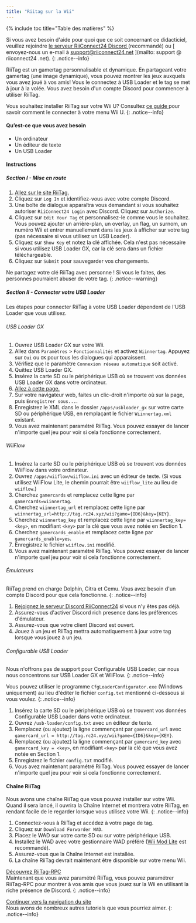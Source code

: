```yaml
---
title: "Riitag sur la Wii"
---
```


{% include toc title="Table des matières" %}

Si vous avez besoin d'aide pour quoi que ce soit concernant ce didacticiel, veuillez rejoindre [ le serveur RiiConnect24 Discord ](https://discord.gg/rc24) (recommandé) ou \[ envoyez-nous un e-mail à support@riiconnect24.net \](mailto: support @ riiconnect24 .net).
{: .notice--info}

RiiTag est un gamertag personnalisable et dynamique. En partageant votre gamertag (une image dynamique), vous pouvez montrer les jeux auxquels vous avez joué à vos amis! Vous le connectez à USB Loader et le tag se met à jour à la volée. Vous avez besoin d'un compte Discord pour commencer à utiliser RiiTag.

Vous souhaitez installer RiiTag sur votre Wii U? Consultez [ ce guide ](riitag-wiiu) pour savoir comment le connecter à votre menu Wii U.
{: .notice--info}

#### Qu’est-ce que vous avez besoin

* Un ordinateur
* Un éditeur de texte
* Un USB Loader

#### Instructions

##### Section I - Mise en route

1. [Allez sur le site RiiTag.](https://tag.rc24.xyz/)
2. Cliquez sur `Log In` et identifiez-vous avec votre compte Discord.
3. Une boîte de dialogue apparaîtra vous demandant si vous souhaitez autoriser `RiiConnect24 Login` avec Discord. Cliquez sur `Authorize`.
4. Cliquez sur `Edit Your Tag` et personnalisez-le comme vous le souhaitez. Vous pouvez ajouter un arrière-plan, un overlay, un flag, un surnom, un numéro Wii et entrer manuellement dans les jeux à afficher sur votre tag (pas nécessaire si vous utilisez un USB Loader).
5. Cliquez sur `Show Key` et notez la clé affichée. Cela n'est pas nécessaire si vous utilisez USB Loader GX, car la clé sera dans un fichier téléchargeable.
6. Cliquez sur `Submit` pour sauvegarder vos changements.

Ne partagez votre clé RiiTag avec personne ! Si vous le faites, des personnes pourraient abuser de votre tag.
{: .notice--warning}

##### Section II - Connecter votre USB Loader

Les étapes pour connecter RiiTag à votre USB Loader dépendent de l'USB Loader que vous utilisez.

###### USB Loader GX

1. Ouvrez USB Loader GX sur votre Wii.
2. Allez dans `Paramètres` > `Fonctionnalités` et activez `Wiinnertag`. Appuyez sur `Oui` ou `OK` pour tous les dialogues qui apparaissent.
3. Vérifiez que le paramètre `Connexion réseau automatique` soit activé.
4. Quittez USB Loader GX.
5. Insérez la carte SD ou le périphérique USB où se trouvent vos données USB Loader GX dans votre ordinateur.
6. [Allez à cette page.](https://tag.rc24.xyz/Wiinnertag.xml)
7. Sur votre navigateur web, faites un clic-droit n'importe où sur la page, puis `Enregistrer sous...`.
8. Enregistrez le XML dans le dossier `/apps/usbloader_gx` sur votre carte SD ou périphérique USB, en remplaçant le fichier `Wiinnertag.xml` existant.
9. Vous avez maintenant paramétré RiiTag. Vous pouvez essayer de lancer n'importe quel jeu pour voir si cela fonctionne correctement.

###### WiiFlow

1. Insérez la carte SD ou le périphérique USB où se trouvent vos données WiiFlow dans votre ordinateur.
2. Ouvrez `/apps/wiiflow/wiiflow.ini` avec un éditeur de texte. (Si vous utilisez WiiFlow Lite, le chemin pourrait être `wiiflow_lite` au lieu de `wiiflow`.)
3. Cherchez `gamercards` et remplacez cette ligne par `gamercards=wiinnertag`.
4. Cherchez `wiinnertag_url` et remplacez cette ligne par `wiinnertag_url=http://tag.rc24.xyz/wii?game={ID6}&key={KEY}`.
5. Cherchez `wiinnertag_key` et remplacez cette ligne par `wiinnertag_key=<key>`, en modifiant `<key>` par la clé que vous avez notée en Section 1.
6. Cherchez `gamercards_enable` et remplacez cette ligne par `gamercards_enable=yes`.
7. Enregistrez le fichier `wiiflow.ini` modifié.
8. Vous avez maintenant paramétré RiiTag. Vous pouvez essayer de lancer n'importe quel jeu pour voir si cela fonctionne correctement.

###### Émulateurs

RiiTag prend en charge Dolphin, Citra et Cemu. Vous avez besoin d'un compte Discord pour que cela fonctionne.
{: .notice--info}

1. [Rejoignez le serveur Discord RiiConnect24](https://discord.gg/rc24) si vous n'y êtes pas déjà.
2. Assurez-vous d'activer Discord rich presence dans les préférences d'émulateur.
3. Assurez-vous que votre client Discord est ouvert.
4. Jouez à un jeu et RiiTag mettra automatiquement à jour votre tag lorsque vous jouez à un jeu.

###### Configurable USB Loader

Nous n'offrons pas de support pour Configurable USB Loader, car nous nous concentrons sur USB Loader GX et WiiFlow.
{: .notice--info}

Vous pouvez utiliser le programme `CfgLoaderConfigurator.exe` (Windows uniquement) au lieu d'éditer le fichier `config.txt` mentionné ci-dessous si vous voulez.
{: .notice--info}

1. Insérez la carte SD ou le périphérique USB où se trouvent vos données Configurable USB Loader dans votre ordinateur.
2. Ouvrez `/usb-loader/config.txt` avec un éditeur de texte.
3. Remplacez (ou ajoutez) la ligne commençant par `gamercard_url` avec `gamercard_url = http://tag.rc24.xyz/wii?game={ID6}&key={KEY}`.
4. Remplacez (ou ajoutez) la ligne commençant par `gamercard_key` avec `gamercard_key = <key>`, en modifiant `<key>` par la clé que vous avez notée en Section 1.
5. Enregistrez le fichier `config.txt` modifié.
6. Vous avez maintenant paramétré RiiTag. Vous pouvez essayer de lancer n'importe quel jeu pour voir si cela fonctionne correctement.

#### Chaîne RiiTag

Nous avons une chaîne RiiTag que vous pouvez installer sur votre Wii. Quand il sera lancé, il ouvrira la Chaîne Internet et montrera votre RiiTag, en rendant facile de le regarder lorsque vous utilisez votre Wii.
{: .notice--info}

1. Connectez-vous à RiiTag et accédez à votre page de tag.
2. Cliquez sur `Download Forwarder WAD`.
3. Placez le WAD sur votre carte SD ou sur votre périphérique USB.
4. Installez le WAD avec votre gestionnaire WAD préféré ([Wii Mod Lite](wiimodlite) est recommandé).
5. Assurez-vous que la Chaîne Internet est installée.
6. La chaîne RiiTag devrait maintenant être disponible sur votre menu Wii.

[Découvrez RiiTag-RPC](https://github.com/RiiConnect24/RiiTag-RPC/releases/latest)<br> Maintenant que vous avez paramétré RiiTag, vous pouvez paramétrer RiiTag-RPC pour montrer à vos amis que vous jouez sur la Wii en utilisant la riche présence de Discord.
{: .notice--info}

[Continuer vers la navigation du site](site-navigation)<br> Nous avons de nombreux autres tutoriels que vous pourriez aimer.
{: .notice--info}
